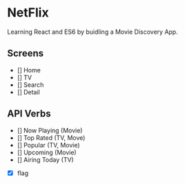 # NetFlix

Learning React and ES6 by buidling a Movie Discovery App.

## Screens

- []  Home
- []  TV
- []  Search
- []  Detail 


## API Verbs

- []  Now Playing (Movie)
- []  Top Rated (TV, Move)
- []  Popular (TV, Movie)
- []  Upcoming (Movie)
- []  Airing Today (TV)
- [x]  flag
